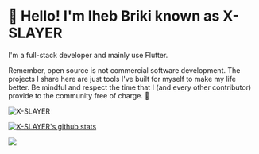 # 👋 Hello! I'm Iheb Briki known as X-SLAYER

I'm a full-stack developer and mainly use Flutter.

Remember, open source is not commercial software development. The projects I share here are just tools I've built for myself to make my life better. Be mindful and respect the time that I (and every other contributor) provide to the community free of charge. 💜

<p align="left"> <img src="https://komarev.com/ghpvc/?username=X-SLAYER&label=Views&color=blue&style=plastic" alt="X-SLAYER" /> </p>

[![X-SLAYER's github stats](https://github-readme-stats.vercel.app/api?username=X-SLAYER&show_icons=true)](https://github.com/X-SLAYER/X-SLAYER)

<a href="https://github.com/X-SLAYER">
  <img align="center" src="https://github-readme-stats.vercel.app/api/top-langs/?username=X-SLAYER&theme=light&hide_langs_below=1" />
</a>

